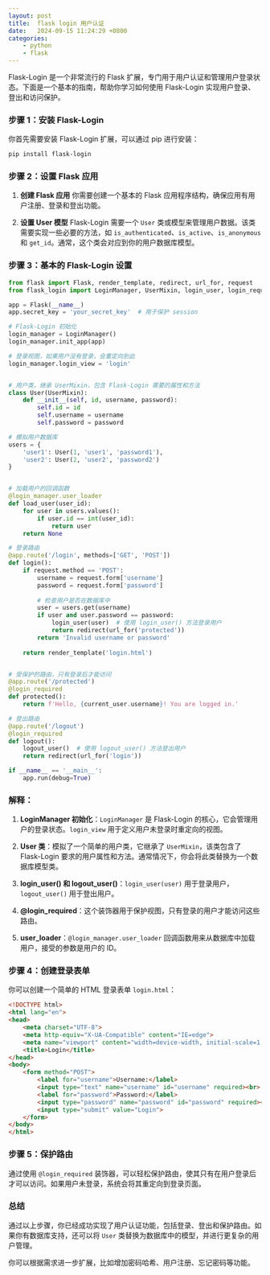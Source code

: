 ```yaml
---
layout: post
title:  flask login 用户认证
date:   2024-09-15 11:24:29 +0800
categories: 
    - python 
    - flask
---
```


Flask-Login 是一个非常流行的 Flask 扩展，专门用于用户认证和管理用户登录状态。下面是一个基本的指南，帮助你学习如何使用 Flask-Login 实现用户登录、登出和访问保护。

### 步骤 1：安装 Flask-Login
你首先需要安装 Flask-Login 扩展，可以通过 pip 进行安装：
```bash
pip install flask-login
```

### 步骤 2：设置 Flask 应用

1. **创建 Flask 应用**
   你需要创建一个基本的 Flask 应用程序结构，确保应用有用户注册、登录和登出功能。
   
2. **设置 User 模型**
   Flask-Login 需要一个 `User` 类或模型来管理用户数据。该类需要实现一些必要的方法，如 `is_authenticated`、`is_active`、`is_anonymous` 和 `get_id`。通常，这个类会对应到你的用户数据库模型。

### 步骤 3：基本的 Flask-Login 设置

```python
from flask import Flask, render_template, redirect, url_for, request
from flask_login import LoginManager, UserMixin, login_user, login_required, logout_user, current_user

app = Flask(__name__)
app.secret_key = 'your_secret_key'  # 用于保护 session

# Flask-Login 初始化
login_manager = LoginManager()
login_manager.init_app(app)

# 登录视图，如果用户没有登录，会重定向到此
login_manager.login_view = 'login'


# 用户类，继承 UserMixin，包含 Flask-Login 需要的属性和方法
class User(UserMixin):
    def __init__(self, id, username, password):
        self.id = id
        self.username = username
        self.password = password

# 模拟用户数据库
users = {
    'user1': User(1, 'user1', 'password1'),
    'user2': User(2, 'user2', 'password2')
}


# 加载用户的回调函数
@login_manager.user_loader
def load_user(user_id):
    for user in users.values():
        if user.id == int(user_id):
            return user
    return None

# 登录路由
@app.route('/login', methods=['GET', 'POST'])
def login():
    if request.method == 'POST':
        username = request.form['username']
        password = request.form['password']
        
        # 检查用户是否在数据库中
        user = users.get(username)
        if user and user.password == password:
            login_user(user)  # 使用 login_user() 方法登录用户
            return redirect(url_for('protected'))
        return 'Invalid username or password'
    
    return render_template('login.html')


# 受保护的路由，只有登录后才能访问
@app.route('/protected')
@login_required
def protected():
    return f'Hello, {current_user.username}! You are logged in.'

# 登出路由
@app.route('/logout')
@login_required
def logout():
    logout_user()  # 使用 logout_user() 方法登出用户
    return redirect(url_for('login'))

if __name__ == '__main__':
    app.run(debug=True)
```

### 解释：

1. **LoginManager 初始化**：`LoginManager` 是 Flask-Login 的核心，它会管理用户的登录状态。`login_view` 用于定义用户未登录时重定向的视图。

2. **User 类**：模拟了一个简单的用户类，它继承了 `UserMixin`，该类包含了 Flask-Login 要求的用户属性和方法。通常情况下，你会将此类替换为一个数据库模型类。

3. **login_user() 和 logout_user()**：`login_user(user)` 用于登录用户，`logout_user()` 用于登出用户。

4. **@login_required**：这个装饰器用于保护视图，只有登录的用户才能访问这些路由。

5. **user_loader**：`@login_manager.user_loader` 回调函数用来从数据库中加载用户，接受的参数是用户的 ID。

### 步骤 4：创建登录表单

你可以创建一个简单的 HTML 登录表单 `login.html`：

```html
<!DOCTYPE html>
<html lang="en">
<head>
    <meta charset="UTF-8">
    <meta http-equiv="X-UA-Compatible" content="IE=edge">
    <meta name="viewport" content="width=device-width, initial-scale=1.0">
    <title>Login</title>
</head>
<body>
    <form method="POST">
        <label for="username">Username:</label>
        <input type="text" name="username" id="username" required><br>
        <label for="password">Password:</label>
        <input type="password" name="password" id="password" required><br>
        <input type="submit" value="Login">
    </form>
</body>
</html>
```

### 步骤 5：保护路由
通过使用 `@login_required` 装饰器，可以轻松保护路由，使其只有在用户登录后才可以访问。如果用户未登录，系统会将其重定向到登录页面。

### 总结
通过以上步骤，你已经成功实现了用户认证功能，包括登录、登出和保护路由。如果你有数据库支持，还可以将 `User` 类替换为数据库中的模型，并进行更复杂的用户管理。

你可以根据需求进一步扩展，比如增加密码哈希、用户注册、忘记密码等功能。